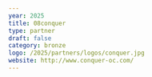 ```yaml
---
year: 2025
title: 08conquer
type: partner
draft: false
category: bronze
logo: /2025/partners/logos/conquer.jpg
website: http://www.conquer-oc.com/
---
```


